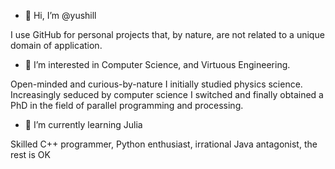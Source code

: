 - 👋 Hi, I’m @yushill

I use GitHub for personal projects that, by nature, are not related to a unique domain of application.

- 👀 I’m interested in Computer Science, and Virtuous Engineering.

Open-minded and curious-by-nature I initially studied physics science.
Increasingly seduced by computer science I switched and finally obtained a PhD in the field of parallel programming and processing.

- 🌱 I’m currently learning Julia

Skilled C++ programmer, Python enthusiast, irrational Java antagonist, the rest is OK


<!---
yushill/yushill is a ✨ special ✨ repository because its `README.md` (this file) appears on your GitHub profile.
You can click the Preview link to take a look at your changes.
--->
